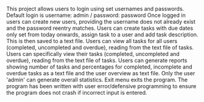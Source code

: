 This project allows users to login using set usernames and passwords.  Default login is username: admin / password: password
Once logged in users can create new users, providing the username does not already exist and the password reentry matches.
Users can create tasks with due dates only set from today onwards, assign task to a user and add task description.  This is then saved to a text file.
Users can view all tasks for all users (completed, uncompleted and overdue), reading from the text file of tasks.
Users can specifically view their tasks (completed, uncompleted and overdue), reading from the text file of tasks.
Users can generate reports showing number of tasks and percentages for completed, incomplete and overdue tasks as a text file and the user overview as text file.
Only the user 'admin' can generate overall statistics.
Exit menu exits the program.
The program has been written with user error/defensive programming to ensure the program does not crash if incorrect input is entered.
